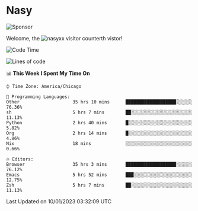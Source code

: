 # Nasy

<!--
<p align="center">
<img height="200" src="https://github-readme-stats.vercel.app/api?username=nasyxx&count_private=true&show_icons=true&theme=dracula&include_all_commits=true"/>
<img height="200" src="https://github-readme-stats.vercel.app/api/top-langs/?username=nasyxx&theme=dracula&hide=html,jupyter+notebook&count_private=true&show_icons=true"/>
</p>

  
----------------
-->

![Sponsor](https://img.shields.io/static/v1.svg?label=Sponsor&message=%E2%9D%A4&logo=GitHub&style=flat&color=pink)
 
Welcome, the ![nasyxx visitor counter](https://count.getloli.com/get/@nasyxx?theme=rule34)th vistor!
 
<!--START_SECTION:waka-->
![Code Time](http://img.shields.io/badge/Code%20Time-3%2C062%20hrs%2043%20mins-blue)

![Lines of code](https://img.shields.io/badge/From%20Hello%20World%20I%27ve%20Written-5%20Million%20lines%20of%20code-blue)

📊 **This Week I Spent My Time On** 

```text
⌚︎ Time Zone: America/Chicago

💬 Programming Languages: 
Other                    35 hrs 10 mins      ███████████████████░░░░░░   76.36% 
sh                       5 hrs 7 mins        ██░░░░░░░░░░░░░░░░░░░░░░░   11.13% 
Python                   2 hrs 40 mins       █░░░░░░░░░░░░░░░░░░░░░░░░   5.82% 
Org                      2 hrs 14 mins       █░░░░░░░░░░░░░░░░░░░░░░░░   4.86% 
Nix                      18 mins             ░░░░░░░░░░░░░░░░░░░░░░░░░   0.66%

🔥 Editors: 
Browser                  35 hrs 3 mins       ███████████████████░░░░░░   76.12% 
Emacs                    5 hrs 52 mins       ███░░░░░░░░░░░░░░░░░░░░░░   12.75% 
Zsh                      5 hrs 7 mins        ██░░░░░░░░░░░░░░░░░░░░░░░   11.13%

```


 Last Updated on 10/01/2023 03:32:09 UTC
<!--END_SECTION:waka-->

<!-- ![visitors](https://visitor-badge.laobi.icu/badge?page_id=nasyxx.nasyxx) -->
